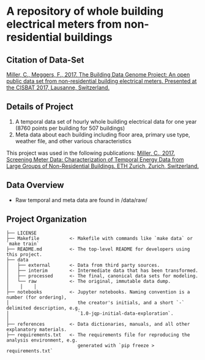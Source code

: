 A repository of whole building electrical meters from non-residential buildings
==============================

Citation of Data-Set
------------

[Miller, C., Meggers, F., 2017. The Building Data Genome Project: An open public data set from non-residential building electrical meters. Presented at the CISBAT 2017, Lausanne, Switzerland.](https://www.researchgate.net/publication/314081046_The_Building_Data_Genome_Project_An_open_public_data_set_from_non-residential_buildings_electrical_meters)

Details of Project
------------
1. A temporal data set of hourly whole building electrical data for one year (8760 points per building for 507 buildings)
2. Meta data about each building including floor area, primary use type, weather file, and other various characteristics


This project was used in the following publications:
[Miller, C., 2017. Screening Meter Data: Characterization of Temporal Energy Data from Large Groups of Non-Residential Buildings. ETH Zurich, Zurich, Switzerland.
](https://www.research-collection.ethz.ch/handle/20.500.11850/125778)

Data Overview
------------
- Raw temporal and meta data are found in /data/raw/

Project Organization
------------

    ├── LICENSE
    ├── Makefile           <- Makefile with commands like `make data` or `make train`
    ├── README.md          <- The top-level README for developers using this project.
    ├── data
    │   ├── external       <- Data from third party sources.
    │   ├── interim        <- Intermediate data that has been transformed.
    │   ├── processed      <- The final, canonical data sets for modeling.
    │   └── raw            <- The original, immutable data dump.
    │    │    │
    ├── notebooks          <- Jupyter notebooks. Naming convention is a number (for ordering),
    │                         the creator's initials, and a short `-` delimited description, e.g.
    │                         `1.0-jqp-initial-data-exploration`.
    │
    ├── references         <- Data dictionaries, manuals, and all other explanatory materials.
    ├── requirements.txt   <- The requirements file for reproducing the analysis environment, e.g.
                              generated with `pip freeze > requirements.txt`